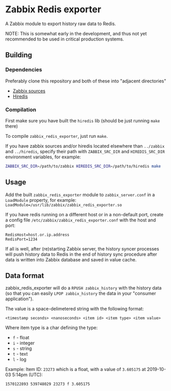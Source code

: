 # Zabbix Redis exporter

A Zabbix module to export history raw data to Redis.

NOTE: This is somewhat early in the development, and thus not yet recommended to be used in critical production systems.

## Building

### Dependencies

Preferably clone this repository and both of these into "adjacent directories"

- [Zabbix sources](https://git.zabbix.com/projects/ZBX/repos/zabbix/browse)
- [Hiredis](https://github.com/redis/hiredis)

### Compilation

First make sure you have built the `hiredis` lib (should be just running `make` there)

To compile `zabbix_redis_exporter`, just run `make`.

If you have zabbix sources and/or hiredis located elsewhere than `../zabbix` and `../hiredis`, specify their path with `ZABBIX_SRC_DIR` and `HIREDIS_SRC_DIR` environment variables, for example:

```sh
ZABBIX_SRC_DIR=/path/to/zabbix HIREDIS_SRC_DIR=/path/to/hiredis make
```

## Usage

Add the built `zabbix_redis_exporter` module to `zabbix_server.conf` in a `LoadModule` property, for example: `LoadModule=/usr/lib/zabbix/zabbix_redis_exporter.so`

If you have redis running on a different host or in a non-default port, create a config file `/etc/zabbix/zabbix_redis_exporter.conf` with the host and port:

```
RedisHost=host.or.ip.address
RedisPort=1234
```

If all is well, after (re)starting Zabbix server, the history syncer processes will push history data to Redis in the end of history sync procedure after data is written into Zabbix database and saved in value cache.

## Data format

zabbix_redis_exporter will do a `RPUSH zabbix_history` with the history data (so that you can easily `LPOP zabbix_history` the data in your "consumer application").

The value is a space-delimetered string with the following format:

`<timestamp seconds> <nanoseconds> <item id> <item type> <item value>`

Where item type is a char defining the type:

- `f` - float
- `i` - integer
- `s` - string
- `t` - text
- `l` - log

Example: Item ID: `23273` which is a float, with a value of `3.605175` at 2019-10-03 5:14pm (UTC):

`1570122893 539748029 23273 f 3.605175`
